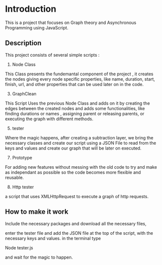 # Introduction  

This is a project that focuses on Graph theory and Asynchronous Programming using JavaScript.

## Description 

This project consists of several simple scripts :

1. Node Class 

This Class presents the fundemantal component of the project , it creates the nodes giving every node specific properties, like name, duration, start, finish, url, and other properties that can be used later on in the code.

3. GraphClean

This Script Uses the previous Node Class and adds on it by creating the edges between the created nodes and adds some functionalities, like finding durations or names , assigning parent or releasing parents, or executing the graph with different methods.

5. tester

Where the magic happens, after creating a subtraction layer, we bring the necessary classes and create our script using a JSON File to read from the keys and values and create our graph that will be later on executed.

7. Prototype

For adding new features without messing with the old code to try and make as independant as possible so the code becomes more flexible and reusable.

8. Http tester

a script that uses XMLHttpRequest to execute a graph of http requests.

## How to make it work

Include the necessary packages and download all the necessary files, 

enter the tester file and add the JSON file at the top of the script, with the necessary keys and values.
in the terminal type 

Node tester.js

and wait for the magic to happen.

